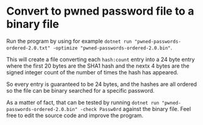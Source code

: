 # Convert to pwned password file to a binary file
Run the program by using for example ```dotnet run "pwned-passwords-ordered-2.0.txt" -optimize "pwned-passwords-ordered-2.0.bin"```.

This will create a file converting each ```hash:count``` entry into a 24 byte entry where the first 20 bytes are the SHA1 hash and the nextx 4 bytes are the signed integer count of the number of times the hash has appeared.

So every entry is guaranteed to be 24 bytes, and the hashes are all ordered so the file can be binary searched for a specific password.

As a matter of fact, that can be tested by running ```dotnet run "pwned-passwords-ordered-2.0.bin" -check Passw0rd``` against the binary file. Feel free to edit the source code and improve the program.
